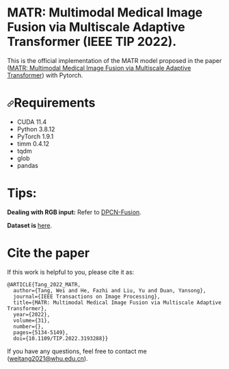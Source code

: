 # MATR: Multimodal Medical Image Fusion via Multiscale Adaptive Transformer (IEEE TIP 2022).

This is the official implementation of the MATR model proposed in the paper ([MATR: Multimodal Medical Image Fusion via Multiscale Adaptive Transformer](https://ieeexplore.ieee.org/document/9844446)) with Pytorch.

<h1 dir="auto"><a id="user-content-requirements" class="anchor" aria-hidden="true" href="#requirements"><svg class="octicon octicon-link" viewBox="0 0 16 16" version="1.1" width="16" height="16" aria-hidden="true"><path fill-rule="evenodd" d="M7.775 3.275a.75.75 0 001.06 1.06l1.25-1.25a2 2 0 112.83 2.83l-2.5 2.5a2 2 0 01-2.83 0 .75.75 0 00-1.06 1.06 3.5 3.5 0 004.95 0l2.5-2.5a3.5 3.5 0 00-4.95-4.95l-1.25 1.25zm-4.69 9.64a2 2 0 010-2.83l2.5-2.5a2 2 0 012.83 0 .75.75 0 001.06-1.06 3.5 3.5 0 00-4.95 0l-2.5 2.5a3.5 3.5 0 004.95 4.95l1.25-1.25a.75.75 0 00-1.06-1.06l-1.25 1.25a2 2 0 01-2.83 0z"></path></svg></a>Requirements</h1>
<ul dir="auto">
<li>CUDA 11.4</li>
<li>Python 3.8.12</li>
<li>PyTorch 1.9.1</li>
<li>timm 0.4.12</li>
<li>tqdm</li>
<li>glob</li>
<li>pandas</li>
</ul>

# Tips:
<strong>Dealing with RGB input:</strong>
Refer to [DPCN-Fusion](https://github.com/tthinking/DPCN-Fusion/blob/master/test.py).

<strong>Dataset is </strong> [here](http://www.med.harvard.edu/AANLIB/home.html).


# Cite the paper
If this work is helpful to you, please cite it as:</p>
<div class="snippet-clipboard-content notranslate position-relative overflow-auto" data-snippet-clipboard-copy-content="@ARTICLE{Tang_2022_MATR,
  author={Tang, Wei and He, Fazhi and Liu, Yu and Duan, Yansong},
  journal={IEEE Transactions on Image Processing}, 
  title={MATR: Multimodal Medical Image Fusion via Multiscale Adaptive Transformer}, 
  year={2022},
  volume={31},
  number={},
  pages={5134-5149},
  doi={10.1109/TIP.2022.3193288}}"><pre class="notranslate"><code>@ARTICLE{Tang_2022_MATR,
  author={Tang, Wei and He, Fazhi and Liu, Yu and Duan, Yansong},
  journal={IEEE Transactions on Image Processing}, 
  title={MATR: Multimodal Medical Image Fusion via Multiscale Adaptive Transformer}, 
  year={2022},
  volume={31},
  number={},
  pages={5134-5149},
  doi={10.1109/TIP.2022.3193288}}
</code></pre></div>

If you have any questions,  feel free to contact me (<a href="mailto:weitang2021@whu.edu.cn">weitang2021@whu.edu.cn</a>).
